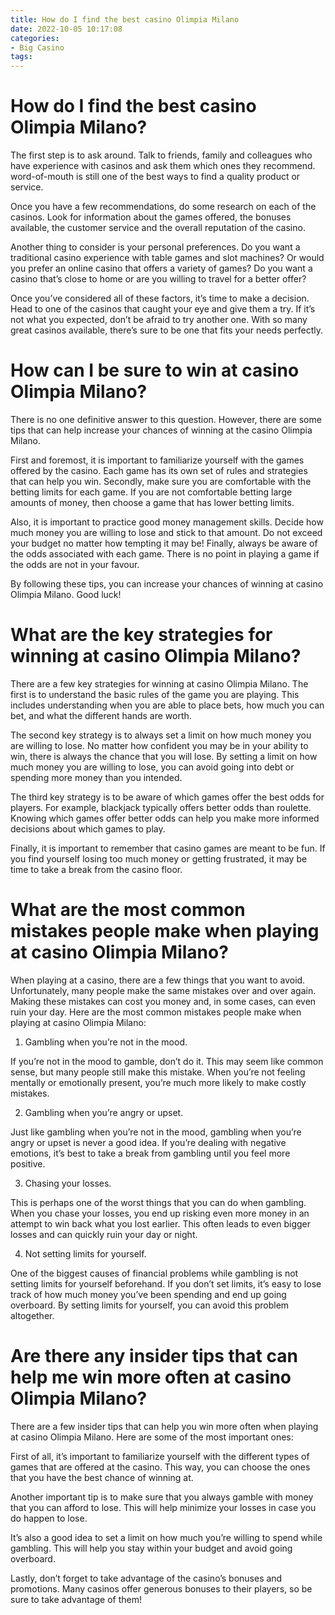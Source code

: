 ```yaml
---
title: How do I find the best casino Olimpia Milano
date: 2022-10-05 10:17:08
categories:
- Big Casino
tags:
---
```



#  How do I find the best casino Olimpia Milano?

The first step is to ask around. Talk to friends, family and colleagues who have experience with casinos and ask them which ones they recommend. word-of-mouth is still one of the best ways to find a quality product or service.

Once you have a few recommendations, do some research on each of the casinos. Look for information about the games offered, the bonuses available, the customer service and the overall reputation of the casino.

Another thing to consider is your personal preferences. Do you want a traditional casino experience with table games and slot machines? Or would you prefer an online casino that offers a variety of games? Do you want a casino that’s close to home or are you willing to travel for a better offer?

Once you’ve considered all of these factors, it’s time to make a decision. Head to one of the casinos that caught your eye and give them a try. If it’s not what you expected, don’t be afraid to try another one. With so many great casinos available, there’s sure to be one that fits your needs perfectly.

#  How can I be sure to win at casino Olimpia Milano?

There is no one definitive answer to this question. However, there are some tips that can help increase your chances of winning at the casino Olimpia Milano.

First and foremost, it is important to familiarize yourself with the games offered by the casino. Each game has its own set of rules and strategies that can help you win. Secondly, make sure you are comfortable with the betting limits for each game. If you are not comfortable betting large amounts of money, then choose a game that has lower betting limits.

Also, it is important to practice good money management skills. Decide how much money you are willing to lose and stick to that amount. Do not exceed your budget no matter how tempting it may be! Finally, always be aware of the odds associated with each game. There is no point in playing a game if the odds are not in your favour.

By following these tips, you can increase your chances of winning at casino Olimpia Milano. Good luck!

#  What are the key strategies for winning at casino Olimpia Milano?

There are a few key strategies for winning at casino Olimpia Milano. The first is to understand the basic rules of the game you are playing. This includes understanding when you are able to place bets, how much you can bet, and what the different hands are worth.

The second key strategy is to always set a limit on how much money you are willing to lose. No matter how confident you may be in your ability to win, there is always the chance that you will lose. By setting a limit on how much money you are willing to lose, you can avoid going into debt or spending more money than you intended.

The third key strategy is to be aware of which games offer the best odds for players. For example, blackjack typically offers better odds than roulette. Knowing which games offer better odds can help you make more informed decisions about which games to play.

Finally, it is important to remember that casino games are meant to be fun. If you find yourself losing too much money or getting frustrated, it may be time to take a break from the casino floor.

#  What are the most common mistakes people make when playing at casino Olimpia Milano?

When playing at a casino, there are a few things that you want to avoid. Unfortunately, many people make the same mistakes over and over again. Making these mistakes can cost you money and, in some cases, can even ruin your day. Here are the most common mistakes people make when playing at casino Olimpia Milano:

1. Gambling when you’re not in the mood.

If you’re not in the mood to gamble, don’t do it. This may seem like common sense, but many people still make this mistake. When you’re not feeling mentally or emotionally present, you’re much more likely to make costly mistakes.

2. Gambling when you’re angry or upset.

Just like gambling when you’re not in the mood, gambling when you’re angry or upset is never a good idea. If you’re dealing with negative emotions, it’s best to take a break from gambling until you feel more positive.

3. Chasing your losses.

This is perhaps one of the worst things that you can do when gambling. When you chase your losses, you end up risking even more money in an attempt to win back what you lost earlier. This often leads to even bigger losses and can quickly ruin your day or night.

4. Not setting limits for yourself.

One of the biggest causes of financial problems while gambling is not setting limits for yourself beforehand. If you don’t set limits, it’s easy to lose track of how much money you’ve been spending and end up going overboard. By setting limits for yourself, you can avoid this problem altogether.

#  Are there any insider tips that can help me win more often at casino Olimpia Milano?

There are a few insider tips that can help you win more often when playing at casino Olimpia Milano. Here are some of the most important ones:

First of all, it’s important to familiarize yourself with the different types of games that are offered at the casino. This way, you can choose the ones that you have the best chance of winning at.

Another important tip is to make sure that you always gamble with money that you can afford to lose. This will help minimize your losses in case you do happen to lose.

It’s also a good idea to set a limit on how much you’re willing to spend while gambling. This will help you stay within your budget and avoid going overboard.

Lastly, don’t forget to take advantage of the casino’s bonuses and promotions. Many casinos offer generous bonuses to their players, so be sure to take advantage of them!
